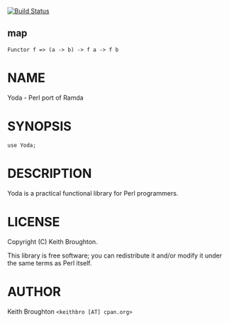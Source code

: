 [![Build Status](https://travis-ci.org/keithbro/yoda.svg?branch=master)](https://travis-ci.org/keithbro/yoda)
## map

    Functor f => (a -> b) -> f a -> f b

# NAME

Yoda - Perl port of Ramda

# SYNOPSIS

    use Yoda;

# DESCRIPTION

Yoda is a practical functional library for Perl programmers.

# LICENSE

Copyright (C) Keith Broughton.

This library is free software; you can redistribute it and/or modify
it under the same terms as Perl itself.

# AUTHOR

Keith Broughton `<keithbro [AT] cpan.org>`
